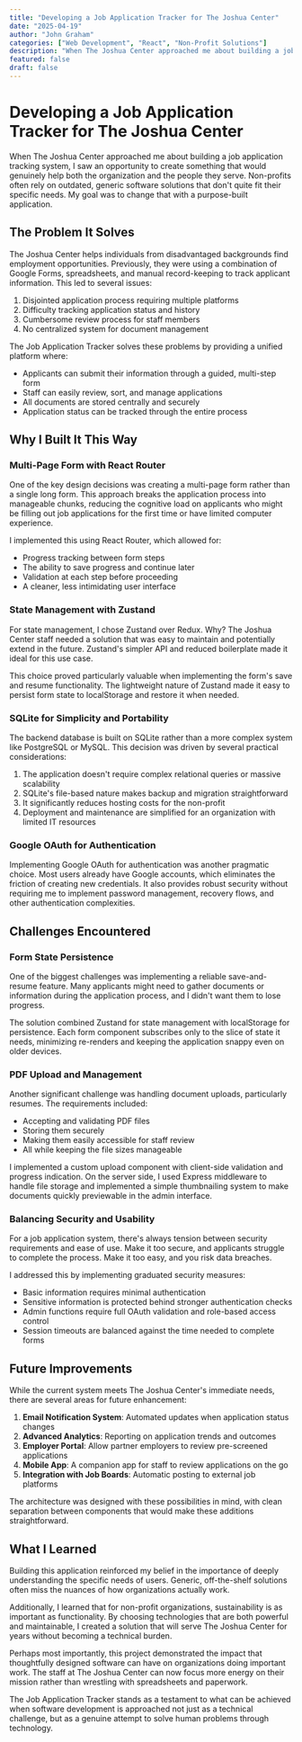 ```yaml
---
title: "Developing a Job Application Tracker for The Joshua Center"
date: "2025-04-19"
author: "John Graham"
categories: ["Web Development", "React", "Non-Profit Solutions"]
description: "When The Joshua Center approached me about building a job application tracking system, I saw an opportunity to create something that would genuinely help both the organization and the people they serve. Non-profits often rely on outdated, generic software solutions that don't quite fit their specific needs."
featured: false
draft: false
---
```


# Developing a Job Application Tracker for The Joshua Center

When The Joshua Center approached me about building a job application tracking system, I saw an opportunity to create something that would genuinely help both the organization and the people they serve. Non-profits often rely on outdated, generic software solutions that don't quite fit their specific needs. My goal was to change that with a purpose-built application.

## The Problem It Solves

The Joshua Center helps individuals from disadvantaged backgrounds find employment opportunities. Previously, they were using a combination of Google Forms, spreadsheets, and manual record-keeping to track applicant information. This led to several issues:

1. Disjointed application process requiring multiple platforms
2. Difficulty tracking application status and history
3. Cumbersome review process for staff members
4. No centralized system for document management

The Job Application Tracker solves these problems by providing a unified platform where:

- Applicants can submit their information through a guided, multi-step form
- Staff can easily review, sort, and manage applications
- All documents are stored centrally and securely
- Application status can be tracked through the entire process

## Why I Built It This Way

### Multi-Page Form with React Router

One of the key design decisions was creating a multi-page form rather than a single long form. This approach breaks the application process into manageable chunks, reducing the cognitive load on applicants who might be filling out job applications for the first time or have limited computer experience.

I implemented this using React Router, which allowed for:
- Progress tracking between form steps
- The ability to save progress and continue later
- Validation at each step before proceeding
- A cleaner, less intimidating user interface

### State Management with Zustand

For state management, I chose Zustand over Redux. Why? The Joshua Center staff needed a solution that was easy to maintain and potentially extend in the future. Zustand's simpler API and reduced boilerplate made it ideal for this use case.

This choice proved particularly valuable when implementing the form's save and resume functionality. The lightweight nature of Zustand made it easy to persist form state to localStorage and restore it when needed.

### SQLite for Simplicity and Portability

The backend database is built on SQLite rather than a more complex system like PostgreSQL or MySQL. This decision was driven by several practical considerations:

1. The application doesn't require complex relational queries or massive scalability
2. SQLite's file-based nature makes backup and migration straightforward
3. It significantly reduces hosting costs for the non-profit
4. Deployment and maintenance are simplified for an organization with limited IT resources

### Google OAuth for Authentication

Implementing Google OAuth for authentication was another pragmatic choice. Most users already have Google accounts, which eliminates the friction of creating new credentials. It also provides robust security without requiring me to implement password management, recovery flows, and other authentication complexities.

## Challenges Encountered

### Form State Persistence

One of the biggest challenges was implementing a reliable save-and-resume feature. Many applicants might need to gather documents or information during the application process, and I didn't want them to lose progress.

The solution combined Zustand for state management with localStorage for persistence. Each form component subscribes only to the slice of state it needs, minimizing re-renders and keeping the application snappy even on older devices.

### PDF Upload and Management

Another significant challenge was handling document uploads, particularly resumes. The requirements included:

- Accepting and validating PDF files
- Storing them securely
- Making them easily accessible for staff review
- All while keeping the file sizes manageable

I implemented a custom upload component with client-side validation and progress indication. On the server side, I used Express middleware to handle file storage and implemented a simple thumbnailing system to make documents quickly previewable in the admin interface.

### Balancing Security and Usability

For a job application system, there's always tension between security requirements and ease of use. Make it too secure, and applicants struggle to complete the process. Make it too easy, and you risk data breaches.

I addressed this by implementing graduated security measures:
- Basic information requires minimal authentication
- Sensitive information is protected behind stronger authentication checks
- Admin functions require full OAuth validation and role-based access control
- Session timeouts are balanced against the time needed to complete forms

## Future Improvements

While the current system meets The Joshua Center's immediate needs, there are several areas for future enhancement:

1. **Email Notification System**: Automated updates when application status changes
2. **Advanced Analytics**: Reporting on application trends and outcomes
3. **Employer Portal**: Allow partner employers to review pre-screened applications
4. **Mobile App**: A companion app for staff to review applications on the go
5. **Integration with Job Boards**: Automatic posting to external job platforms

The architecture was designed with these possibilities in mind, with clean separation between components that would make these additions straightforward.

## What I Learned

Building this application reinforced my belief in the importance of deeply understanding the specific needs of users. Generic, off-the-shelf solutions often miss the nuances of how organizations actually work.

Additionally, I learned that for non-profit organizations, sustainability is as important as functionality. By choosing technologies that are both powerful and maintainable, I created a solution that will serve The Joshua Center for years without becoming a technical burden.

Perhaps most importantly, this project demonstrated the impact that thoughtfully designed software can have on organizations doing important work. The staff at The Joshua Center can now focus more energy on their mission rather than wrestling with spreadsheets and paperwork.

The Job Application Tracker stands as a testament to what can be achieved when software development is approached not just as a technical challenge, but as a genuine attempt to solve human problems through technology.